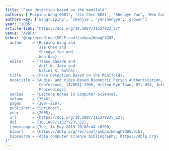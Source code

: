```yaml
---
title: "Face detection based on the manifold"
authors: ['Ruiping Wang 0001', 'Jie Chen 0001', 'Shengye Yan', 'Wen Gao 0001']
authors-key: ['wangruiping', 'chenjie', 'yanshengye', 'gaowen']
year: "2005"
article-link: "https://doi.org/10.1007/11527923_22"
venue: "AVBPA"
bibex: "@inproceedings{DBLP:conf/avbpa/WangCYG05,
  author    = {Ruiping Wang and
               Jie Chen and
               Shengye Yan and
               Wen Gao},
  editor    = {Takeo Kanade and
               Anil K. Jain and
               Nalini K. Ratha},
  title     = {Face Detection Based on the Manifold},
  booktitle = {Audio- and Video-Based Biometric Person Authentication, 5th International
               Conference, {AVBPA} 2005, Hilton Rye Town, NY, USA, July 20-22, 2005,
               Proceedings},
  series    = {Lecture Notes in Computer Science},
  volume    = {3546},
  pages     = {208--218},
  publisher = {Springer},
  year      = {2005},
  url       = {https://doi.org/10.1007/11527923\_22},
  doi       = {10.1007/11527923\_22},
  timestamp = {Tue, 14 May 2019 10:00:44 +0200},
  biburl    = {https://dblp.org/rec/conf/avbpa/WangCYG05.bib},
  bibsource = {dblp computer science bibliography, https://dblp.org}
}"
---
```

